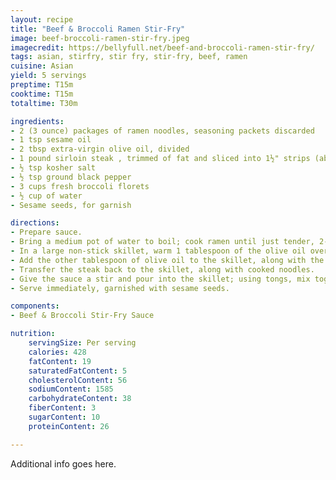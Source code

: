 ```yaml
---
layout: recipe
title: "Beef & Broccoli Ramen Stir-Fry"
image: beef-broccoli-ramen-stir-fry.jpeg
imagecredit: https://bellyfull.net/beef-and-broccoli-ramen-stir-fry/
tags: asian, stirfry, stir fry, stir-fry, beef, ramen
cuisine: Asian
yield: 5 servings
preptime: T15m
cooktime: T15m
totaltime: T30m

ingredients:
- 2 (3 ounce) packages of ramen noodles, seasoning packets discarded
- 1 tsp sesame oil
- 2 tbsp extra-virgin olive oil, divided
- 1 pound sirloin steak , trimmed of fat and sliced into 1½" strips (about ¼" thickness)
- ½ tsp kosher salt
- ½ tsp ground black pepper
- 3 cups fresh broccoli florets
- ½ cup of water
- Sesame seeds, for garnish

directions:
- Prepare sauce.
- Bring a medium pot of water to boil; cook ramen until just tender, 2-3 minutes. Drain and rinse under cold water to stop them from cooking longer. Drizzle with the 1 tsp sesame oil to prevent sticking.
- In a large non-stick skillet, warm 1 tablespoon of the olive oil over medium-high heat. Once the skillet is glistening hot, season steak with the salt and pepper and add to the skillet. Cook for about 3 minutes, without moving, to allow them to brown well on one side. Then stir and continue to cook for 2 more minutes, until cooked through. Remove the steak from skillet and drain off any accumulated grease.
- Add the other tablespoon of olive oil to the skillet, along with the broccoli. Add 1/2 cup of water to the skillet and cover. Steam broccoli for 2 minutes. (Broccoli should be bright green and fork tender, but not mushy.)
- Transfer the steak back to the skillet, along with cooked noodles.
- Give the sauce a stir and pour into the skillet; using tongs, mix together the ingredients as the sauce cooks. Cook for another 1-2 minutes until everything is coated and warmed through.
- Serve immediately, garnished with sesame seeds.

components:
- Beef & Broccoli Stir-Fry Sauce

nutrition:
    servingSize: Per serving
    calories: 428
    fatContent: 19
    saturatedFatContent: 5
    cholesterolContent: 56
    sodiumContent: 1585
    carbohydrateContent: 38
    fiberContent: 3
    sugarContent: 10
    proteinContent: 26

---
```


Additional info goes here.
